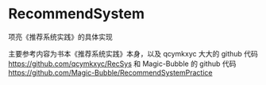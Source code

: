 # RecommendSystem
项亮《推荐系统实践》的具体实现

主要参考内容为书本《推荐系统实践》本身，以及 qcymkxyc 大大的 github 代码 https://github.com/qcymkxyc/RecSys 和 Magic-Bubble 的 github 代码 https://github.com/Magic-Bubble/RecommendSystemPractice
